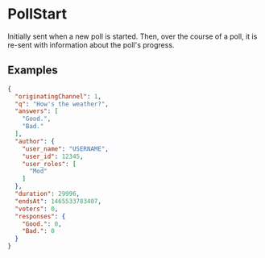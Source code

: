 # PollStart

Initially sent when a new poll is started. Then, over the course of a poll, it is re-sent with information about the poll&#x27;s progress.

## Examples
```json
{
  "originatingChannel": 1,
  "q": "How's the weather?",
  "answers": [
    "Good.",
    "Bad."
  ],
  "author": {
    "user_name": "USERNAME",
    "user_id": 12345,
    "user_roles": [
      "Mod"
    ]
  },
  "duration": 29996,
  "endsAt": 1465533783407,
  "voters": 0,
  "responses": {
    "Good.": 0,
    "Bad.": 0
  }
}
```

